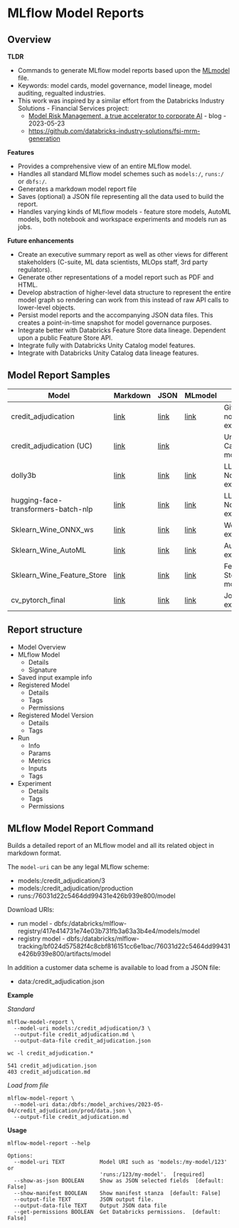 # MLflow Model Reports


## Overview

**TLDR**
* Commands to generate MLflow model reports based upon the [MLmodel](https://www.mlflow.org/docs/latest/models.html#fields-in-the-mlmodel-format) file.
* Keywords: model cards, model governance, model lineage, model auditing, regualted industries.
* This work was inspired by a similar effort from the Databricks Industry Solutions - Financial Services project:
  * [Model Risk Management, a true accelerator to corporate AI](https://www.databricks.com/blog/model-risk-management-true-accelerator-corporate-ai) - blog - 2023-05-23
  * https://github.com/databricks-industry-solutions/fsi-mrm-generation

**Features**
* Provides a comprehensive view of an entire MLflow model.
* Handles all standard MLflow model schemes such as `models:/`, `runs:/` or `dbfs:/`.
* Generates a markdown model report file
* Saves (optional) a JSON file representing all the data used to build the report.
* Handles varying kinds of MLflow models - feature store models, AutoML models, both notebook and workspace experiments and models run as jobs.

**Future enhancements**
* Create an executive summary report as well as other views for different stakeholders (C-suite, ML data scientists, MLOps staff, 3rd party regulators).
* Generate other representations of a model report such as PDF and HTML.
* Develop abstraction of higher-level data structure to represent the entire model graph so rendering can work from this instead of raw API calls to lower-level objects.
* Persist model reports and the accompanying JSON data files. This creates a point-in-time snapshot for model governance purposes.
* Integrate better with Databricks Feature Store data lineage. Dependent upon a public Feature Store API.
* Integrate fully with Databricks Unity Catalog model features.
* Integrate with Databricks Unity Catalog data lineage features.

## Model Report Samples 

| Model | Markdown | JSON | MLmodel |  Note
|-------|----------|------|---|--|
| credit_adjudication | [link](samples/databricks/model_reports/credit_adjudication/report.md) | [link](samples/databricks/model_reports/credit_adjudication/report.json) | [link](samples/databricks/model_reports/credit_adjudication/MLmodel) | Git Repo notebook experiment |
| credit_adjudication (UC)| [link](samples/databricks/model_reports/credit_adjudication/uc_report.md) | [link](samples/databricks/model_reports/credit_adjudication/uc_report.json) |  | Unity Catalog model
| dolly3b | [link](samples/databricks/model_reports/dolly3b/report.md) | [link](samples/databricks/model_reports/dolly3b/report.json) | [link](samples/databricks/model_reports/dolly3b/MLmodel) | LLM, Notebook experiment
| hugging-face-transformers-batch-nlp | [link](samples/databricks/model_reports/hugging-face-transformers-batch-nlp/report.md) | [link](samples/databricks/model_reports/hugging-face-transformers-batch-nlp/report.json) | [link](samples/databricks/model_reports/hugging-face-transformers-batch-nlp/MLmodel) | LLM, Notebook experiment
| Sklearn_Wine_ONNX_ws | [link](samples/databricks/model_reports/Sklearn_Wine_ONNX_ws/report.md) | [link](samples/databricks/model_reports/Sklearn_Wine_ONNX_ws/report.json) | [link](samples/databricks/model_reports/Sklearn_Wine_ONNX_ws/MLmodel) | Workspace experiment  
| Sklearn_Wine_AutoML | [link](samples/databricks/model_reports/AutoML_Wine_2023_05_21/report.md) | [link](samples/databricks/model_reports/AutoML_Wine_2023_05_21/report.json) | [link](samples/databricks/model_reports/AutoML_Wine_2023_05_21/MLmodel) | AutoML experiment
| Sklearn_Wine_Feature_Store | [link](samples/databricks/model_reports/Sklearn_Wine_FS_ws/report.md) | [link](samples/databricks/model_reports/Sklearn_Wine_FS_ws/report.json) | [link](samples/databricks/model_reports/Sklearn_Wine_FS_ws) | Feature Store model
| cv_pytorch_final | [link](samples/databricks/model_reports/cv_pytorch_final/report.md) | [link](samples/databricks/model_reports/cv_pytorch_final/report.json) | [link](samples/databricks/model_reports/cv_pytorch_final/MLmodel) | Job experiment

## Report structure

* Model Overview
* MLflow Model
  * Details
  * Signature
* Saved input example info
* Registered Model
  * Details
  * Tags
  * Permissions
* Registered Model Version
  * Details
  * Tags
* Run
  * Info
  * Params
  * Metrics
  * Inputs
  * Tags
* Experiment
  * Details
  * Tags
  * Permissions

## MLflow Model Report Command

Builds a detailed report of an MLflow model and all its related object in markdown format.

The `model-uri` can be any legal MLflow scheme:
* models:/credit_adjudication/3
* models:/credit_adjudication/production
* runs:/76031d22c5464dd99431e426b939e800/model

Download URIs:
* run model - dbfs:/databricks/mlflow-registry/417e414731e74e03b731fb3a63a3b4e4/models/model
* registry model - dbfs:/databricks/mlflow-tracking/bf024d57582f4c8cbf816151cc6e1bac/76031d22c5464dd99431e426b939e800/artifacts/model

In addition a customer data scheme is available to load from a JSON file:
* data:/credit_adjudication.json

**Example**

_Standard_
```
mlflow-model-report \
  --model-uri models:/credit_adjudication/3 \
  --output-file credit_adjudication.md \
  --output-data-file credit_adjudication.json
```
```
wc -l credit_adjudication.*

541 credit_adjudication.json
403 credit_adjudication.md
```

_Load from file_
```
mlflow-model-report \
  --model-uri data:/dbfs:/model_archives/2023-05-04/credit_adjudication/prod/data.json \
  --output-file credit_adjudication.md
```

**Usage**

```
mlflow-model-report --help

Options:
  --model-uri TEXT           Model URI such as 'models:/my-model/123' or
                             'runs:/123/my-model'.  [required]
  --show-as-json BOOLEAN     Show as JSON selected fields  [default: False]
  --show-manifest BOOLEAN    Show manifest stanza  [default: False]
  --output-file TEXT         JSON output file.
  --output-data-file TEXT    Output JSON data file
  --get-permissions BOOLEAN  Get Databricks permissions.  [default: False]
```
